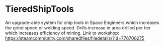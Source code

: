 # TieredShipTools
An upgrade-able system for ship tools in Space Engineers which increases the grind speed or welding speed. Drills increase in area drilled per tier which increases efficiency of mining.
Link to workshop: https://steamcommunity.com/sharedfiles/filedetails/?id=776706275
